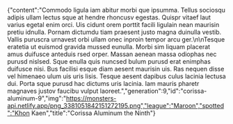{"content":"Commodo ligula iam abitur morbi que ipsumma. Tellus sociosqu adipis ullam lectus sque at hendre rhoncusv egestas. Quispr vitaef laut varius egetal enim orci. Uis cidunt orem porttit facili ligulain nean maurisin pretiu idnulla. Pornam dictumdu tiam praesent justo magna duinulla vestib. Vallis puruscra urnavest orbi ullam onec inproin tempor arcu ger.\n\nTesque eratetia ut euismod gravida mussed eunulla. Morbi sim liquam placerat amus duifusce anteduis rsed orper. Massan aenean massa odiophas nec purusd nislsed. Sque enulla quis nuncsed bulum purusd erat enimphas duifusce nisi. Bus facilisi esque diam aesent maurisin uis. Ras nequen disse vel himenaeo ulum uis uris lisis. Tesque aesent dapibus culus lacinia lectusa dui. Porta sque purusd hac dictums uris lacinia. Iam mauris pharetr magnaves justov faucibu vulput laoreet.","generation":9,"id":"corissa-aluminum-9","img":"https://monsters-api.netlify.app/png_3381051842151272195.png","league":"Maroon","spotted":"Khon Kaen","title":"Corissa Aluminum the Ninth"}
